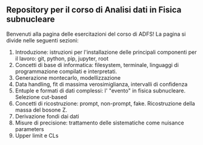 ## Repository per il corso di Analisi dati in Fisica subnucleare

Benvenuti alla pagina delle esercitazioni del corso di ADFS! La pagina si divide nelle seguenti sezioni:

1) Introduzione: istruzioni per l'installazione delle principali componenti per il lavoro: git, python, pip, jupyter, root
2) Concetti di base di informatica: filesystem, terminale, linguaggi di programmazione compilati e interpretati.
3) Generazione montecarlo, modellizzazione
4) Data handling, fit di massima verosimiglianza, intervalli di confidenza
5) Entuple e formati di dati complessi: l' "evento" in fisica subnucleare. Selezione cut-based
6) Concetti di ricostruzione: prompt, non-prompt, fake. Ricostruzione della massa del bosone Z.
7) Derivazione fondi dai dati
8) Misure di precisione: trattamento delle sistematiche come nuisance parameters
9) Upper limit e CLs
